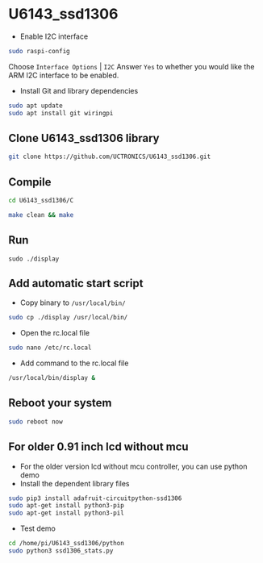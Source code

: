 # U6143_ssd1306
- Enable I2C interface
```bash
sudo raspi-config
```
Choose `Interface Options` | `I2C`
Answer `Yes` to whether you would like the ARM I2C interface to be enabled.
- Install Git and library dependencies
```bash
sudo apt update
sudo apt install git wiringpi
```

##  Clone U6143_ssd1306 library 
```bash
git clone https://github.com/UCTRONICS/U6143_ssd1306.git
```

## Compile 
```bash
cd U6143_ssd1306/C
```
```bash
make clean && make 
```

## Run 
```
sudo ./display
```

## Add automatic start script
- Copy binary to `/usr/local/bin/`
```bash
sudo cp ./display /usr/local/bin/
```
- Open the rc.local file 
```bash
sudo nano /etc/rc.local
```
- Add command to the rc.local file
```bash
/usr/local/bin/display &
```
## Reboot your system
```bash
sudo reboot now
```

## For older 0.91 inch lcd without mcu 
- For the older version lcd without mcu controller, you can use python demo
- Install the dependent library files
```bash
sudo pip3 install adafruit-circuitpython-ssd1306
sudo apt-get install python3-pip
sudo apt-get install python3-pil
```
- Test demo 
```bash 
cd /home/pi/U6143_ssd1306/python 
sudo python3 ssd1306_stats.py
```
